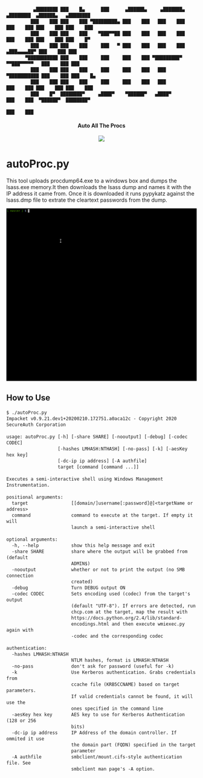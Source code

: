 ```
          ▄████████ ███    █▄      ███      ▄██████▄     ▄███████▄    ▄████████  ▄██████▄   ▄████████
         ███    ███ ███    ███ ▀█████████▄ ███    ███   ███    ███   ███    ███ ███    ███ ███    ███
         ███    ███ ███    ███    ▀███▀▀██ ███    ███   ███    ███   ███    ███ ███    ███ ███    █▀
         ███    ███ ███    ███     ███   ▀ ███    ███   ███    ███  ▄███▄▄▄▄██▀ ███    ███ ███
       ▀███████████ ███    ███     ███     ███    ███ ▀█████████▀  ▀▀███▀▀▀▀▀   ███    ███ ███
         ███    ███ ███    ███     ███     ███    ███   ███        ▀███████████ ███    ███ ███    █▄
         ███    ███ ███    ███     ███     ███    ███   ███          ███    ███ ███    ███ ███    ███
         ███    █▀  ████████▀     ▄████▀    ▀██████▀   ▄████▀        ███    ███  ▀██████▀  ████████▀
                                                                     ███    ███
```
<h4 align="center">Auto All The Procs</h4>
<p align="center">
  <a href="https://twitter.com/lydericlefebvre">
    <img src="https://img.shields.io/badge/Twitter-%40sho_luv-blue.svg">
  </a>
</p>

# autoProc.py

This tool uploads procdump64.exe to a windows box and dumps the lsass.exe memory.It then downloads the lsass dump and names it with the IP address it came from.
Once it is downloaded it runs pypykatz against the lsass.dmp file to extrate the cleartext passwords from the dump.

<img src="https://github.com/sho-luv/autoProc/blob/master/img/autoProc.gif" alt="autoProc" />

## How to Use
```
$ ./autoProc.py 
Impacket v0.9.21.dev1+20200210.172751.a0aca12c - Copyright 2020 SecureAuth Corporation

usage: autoProc.py [-h] [-share SHARE] [-nooutput] [-debug] [-codec CODEC]
                   [-hashes LMHASH:NTHASH] [-no-pass] [-k] [-aesKey hex key]
                   [-dc-ip ip address] [-A authfile]
                   target [command [command ...]]

Executes a semi-interactive shell using Windows Management Instrumentation.

positional arguments:
  target                [[domain/]username[:password]@]<targetName or address>
  command               command to execute at the target. If empty it will
                        launch a semi-interactive shell

optional arguments:
  -h, --help            show this help message and exit
  -share SHARE          share where the output will be grabbed from (default
                        ADMIN$)
  -nooutput             whether or not to print the output (no SMB connection
                        created)
  -debug                Turn DEBUG output ON
  -codec CODEC          Sets encoding used (codec) from the target's output
                        (default "UTF-8"). If errors are detected, run
                        chcp.com at the target, map the result with
                        https://docs.python.org/2.4/lib/standard-
                        encodings.html and then execute wmiexec.py again with
                        -codec and the corresponding codec

authentication:
  -hashes LMHASH:NTHASH
                        NTLM hashes, format is LMHASH:NTHASH
  -no-pass              don't ask for password (useful for -k)
  -k                    Use Kerberos authentication. Grabs credentials from
                        ccache file (KRB5CCNAME) based on target parameters.
                        If valid credentials cannot be found, it will use the
                        ones specified in the command line
  -aesKey hex key       AES key to use for Kerberos Authentication (128 or 256
                        bits)
  -dc-ip ip address     IP Address of the domain controller. If ommited it use
                        the domain part (FQDN) specified in the target
                        parameter
  -A authfile           smbclient/mount.cifs-style authentication file. See
                        smbclient man page's -A option.
```
